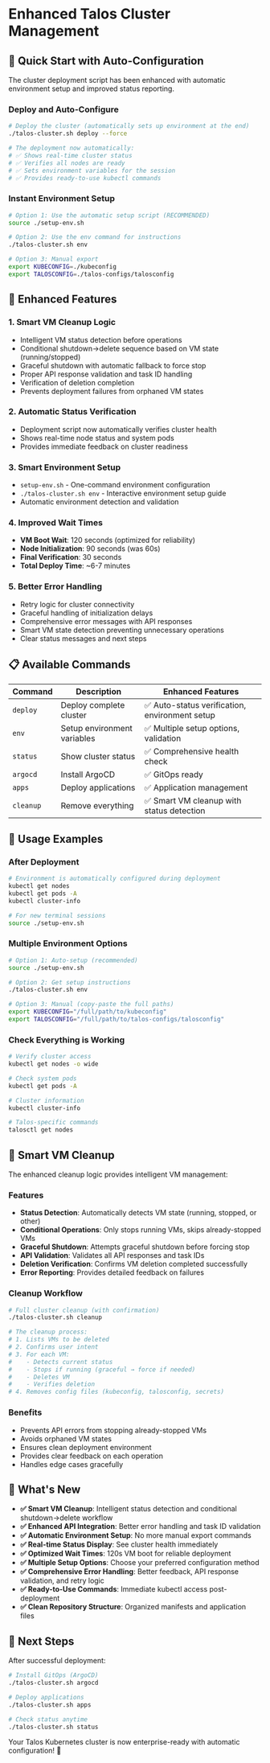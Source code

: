 # Enhanced Talos Cluster Management

## 🚀 Quick Start with Auto-Configuration

The cluster deployment script has been enhanced with automatic environment setup and improved status reporting.

### Deploy and Auto-Configure

```bash
# Deploy the cluster (automatically sets up environment at the end)
./talos-cluster.sh deploy --force

# The deployment now automatically:
# ✅ Shows real-time cluster status
# ✅ Verifies all nodes are ready
# ✅ Sets environment variables for the session
# ✅ Provides ready-to-use kubectl commands
```

### Instant Environment Setup

```bash
# Option 1: Use the automatic setup script (RECOMMENDED)
source ./setup-env.sh

# Option 2: Use the env command for instructions
./talos-cluster.sh env

# Option 3: Manual export
export KUBECONFIG=./kubeconfig
export TALOSCONFIG=./talos-configs/talosconfig
```

## 🎯 Enhanced Features

### 1. **Smart VM Cleanup Logic**
- Intelligent VM status detection before operations
- Conditional shutdown→delete sequence based on VM state (running/stopped)
- Graceful shutdown with automatic fallback to force stop
- Proper API response validation and task ID handling
- Verification of deletion completion
- Prevents deployment failures from orphaned VM states

### 2. **Automatic Status Verification**
- Deployment script now automatically verifies cluster health
- Shows real-time node status and system pods
- Provides immediate feedback on cluster readiness

### 3. **Smart Environment Setup**
- `setup-env.sh` - One-command environment configuration  
- `./talos-cluster.sh env` - Interactive environment setup guide
- Automatic environment detection and validation

### 4. **Improved Wait Times**
- **VM Boot Wait**: 120 seconds (optimized for reliability)
- **Node Initialization**: 90 seconds (was 60s)  
- **Final Verification**: 30 seconds
- **Total Deploy Time**: ~6-7 minutes

### 5. **Better Error Handling**
- Retry logic for cluster connectivity
- Graceful handling of initialization delays
- Comprehensive error messages with API responses
- Smart VM state detection preventing unnecessary operations
- Clear status messages and next steps

## 📋 Available Commands

| Command | Description | Enhanced Features |
|---------|-------------|-------------------|
| `deploy` | Deploy complete cluster | ✅ Auto-status verification, environment setup |
| `env` | Setup environment variables | ✅ Multiple setup options, validation |
| `status` | Show cluster status | ✅ Comprehensive health check |
| `argocd` | Install ArgoCD | ✅ GitOps ready |
| `apps` | Deploy applications | ✅ Application management |
| `cleanup` | Remove everything | ✅ Smart VM cleanup with status detection |

## 🔧 Usage Examples

### After Deployment
```bash
# Environment is automatically configured during deployment
kubectl get nodes
kubectl get pods -A
kubectl cluster-info

# For new terminal sessions
source ./setup-env.sh
```

### Multiple Environment Options
```bash
# Option 1: Auto-setup (recommended)
source ./setup-env.sh

# Option 2: Get setup instructions  
./talos-cluster.sh env

# Option 3: Manual (copy-paste the full paths)
export KUBECONFIG="/full/path/to/kubeconfig"
export TALOSCONFIG="/full/path/to/talos-configs/talosconfig"
```

### Check Everything is Working
```bash
# Verify cluster access
kubectl get nodes -o wide

# Check system pods
kubectl get pods -A

# Cluster information
kubectl cluster-info

# Talos-specific commands
talosctl get nodes
```

## 🧹 Smart VM Cleanup

The enhanced cleanup logic provides intelligent VM management:

### Features
- **Status Detection**: Automatically detects VM state (running, stopped, or other)
- **Conditional Operations**: Only stops running VMs, skips already-stopped VMs
- **Graceful Shutdown**: Attempts graceful shutdown before forcing stop
- **API Validation**: Validates all API responses and task IDs
- **Deletion Verification**: Confirms VM deletion completed successfully
- **Error Reporting**: Provides detailed feedback on failures

### Cleanup Workflow
```bash
# Full cluster cleanup (with confirmation)
./talos-cluster.sh cleanup

# The cleanup process:
# 1. Lists VMs to be deleted
# 2. Confirms user intent
# 3. For each VM:
#    - Detects current status
#    - Stops if running (graceful → force if needed)
#    - Deletes VM
#    - Verifies deletion
# 4. Removes config files (kubeconfig, talosconfig, secrets)
```

### Benefits
- Prevents API errors from stopping already-stopped VMs
- Avoids orphaned VM states
- Ensures clean deployment environment
- Provides clear feedback on each operation
- Handles edge cases gracefully

## 🎉 What's New

- **✅ Smart VM Cleanup**: Intelligent status detection and conditional shutdown→delete workflow
- **✅ Enhanced API Integration**: Better error handling and task ID validation
- **✅ Automatic Environment Setup**: No more manual export commands
- **✅ Real-time Status Display**: See cluster health immediately
- **✅ Optimized Wait Times**: 120s VM boot for reliable deployment  
- **✅ Multiple Setup Options**: Choose your preferred configuration method
- **✅ Comprehensive Error Handling**: Better feedback, API response validation, and retry logic
- **✅ Ready-to-Use Commands**: Immediate kubectl access post-deployment
- **✅ Clean Repository Structure**: Organized manifests and application files

## 🚀 Next Steps

After successful deployment:

```bash
# Install GitOps (ArgoCD)
./talos-cluster.sh argocd

# Deploy applications
./talos-cluster.sh apps

# Check status anytime
./talos-cluster.sh status
```

Your Talos Kubernetes cluster is now enterprise-ready with automatic configuration! 🎊